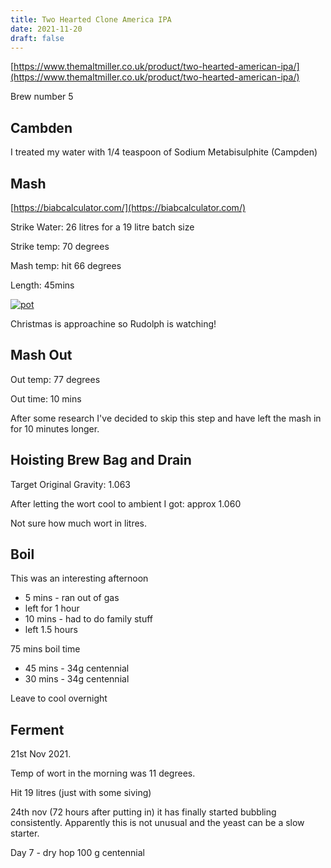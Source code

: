 ```yaml
---
title: Two Hearted Clone America IPA 
date: 2021-11-20
draft: false 
---
```


[https://www.themaltmiller.co.uk/product/two-hearted-american-ipa/](https://www.themaltmiller.co.uk/product/two-hearted-american-ipa/)

Brew number 5

## Cambden

I treated my water with 1/4 teaspoon of Sodium Metabisulphite (Campden)

## Mash

[https://biabcalculator.com/](https://biabcalculator.com/) 

Strike Water: 26 litres for a 19 litre batch size

Strike temp: 70 degrees

Mash temp: hit 66 degrees

Length: 45mins

[![pot](/images/2021-11-20/mash.jpg "pot")](/images/2021-11-20/mash.jpg)

Christmas is approachine so Rudolph is watching!


## Mash Out

Out temp: 77 degrees

Out time: 10 mins

After some research I've decided to skip this step and have left the mash in for 10 minutes longer.

## Hoisting Brew Bag and Drain

Target Original Gravity: 1.063

After letting the wort cool to ambient I got:  approx 1.060

Not sure how much wort in litres.

## Boil

This was an interesting afternoon

- 5 mins - ran out of gas
- left for 1 hour
- 10 mins - had to do family stuff
- left 1.5 hours

75 mins boil time

- 45 mins - 34g centennial
- 30 mins - 34g centennial

Leave to cool overnight

## Ferment

21st Nov 2021.

Temp of wort in the morning was 11 degrees.

Hit 19 litres (just with some siving)

24th nov (72 hours after putting in) it has finally started bubbling consistently. Apparently this is not unusual and the yeast can be a slow starter.

Day 7 - dry hop 100 g centennial

